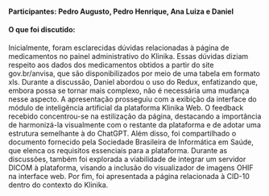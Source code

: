 #### Participantes: Pedro Augusto, Pedro Henrique, Ana Luiza e Daniel
#### O que foi discutido: 
Inicialmente, foram esclarecidas dúvidas relacionadas à página de medicamentos no painel administrativo do Klinika. Essas dúvidas diziam respeito aos dados dos medicamentos obtidos a partir do site gov.br/anvisa, que são disponibilizados por meio de uma tabela em formato xls.
Durante a discussão, Daniel abordou o uso do Redux, enfatizando que, embora possa se tornar mais complexo, não é necessária uma mudança nesse aspecto.
A apresentação prosseguiu com a exibição da interface do módulo de inteligência artificial da plataforma Klinika Web. O feedback recebido concentrou-se na estilização da página, destacando a importância de harmonizá-la visualmente com o restante da plataforma e de adotar uma estrutura semelhante à do ChatGPT.
Além disso, foi compartilhado o documento fornecido pela Sociedade Brasileira de Informática em Saúde, que elenca os requisitos essenciais para a plataforma.
Durante as discussões, também foi explorada a viabilidade de integrar um servidor DICOM à plataforma, visando a inclusão do visualizador de imagens OHIF na interface web.
Por fim, foi apresentada a página relacionada à CID-10 dentro do contexto do Klinika.
